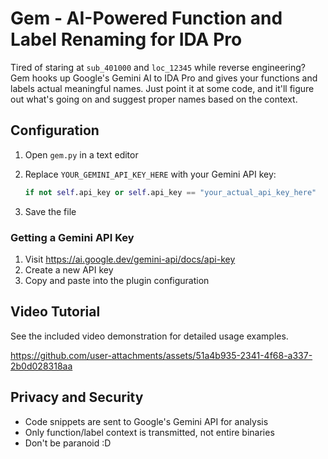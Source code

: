 # Gem - AI-Powered Function and Label Renaming for IDA Pro

Tired of staring at `sub_401000` and `loc_12345` while reverse engineering? Gem hooks up Google's Gemini AI to IDA Pro and gives your functions and labels actual meaningful names. Just point it at some code, and it'll figure out what's going on and suggest proper names based on the context.

## Configuration

1. Open `gem.py` in a text editor
2. Replace `YOUR_GEMINI_API_KEY_HERE` with your Gemini API key:
    
    ```python
    if not self.api_key or self.api_key == "your_actual_api_key_here"
    ```
    
3. Save the file

### Getting a Gemini API Key

1. Visit https://ai.google.dev/gemini-api/docs/api-key
2. Create a new API key
3. Copy and paste into the plugin configuration

## Video Tutorial

See the included video demonstration for detailed usage examples.

https://github.com/user-attachments/assets/51a4b935-2341-4f68-a337-2b0d028318aa

## Privacy and Security

- Code snippets are sent to Google's Gemini API for analysis
- Only function/label context is transmitted, not entire binaries
- Don't be paranoid :D
